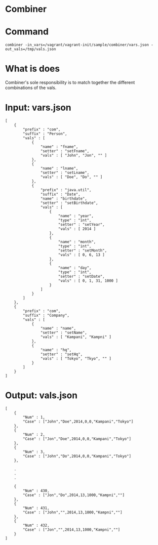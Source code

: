 Combiner
========


# Command

	combiner -in_vars=/vagrant/vagrant-init/sample/combiner/vars.json -out_vals=/tmp/vals.json

# What is does

Combiner's sole responsibility is to match together the different combinations of the vals.

# Input: vars.json

	[
		{
			"prefix" : "com",
			"suffix" : "Person",
			"vals" : [
				{
					"name" : "fname",
					"setter" : "setFname",
					"vals" : [ "John", "Jon", "" ]
				},
				{
					"name" : "lname",
					"setter" : "setLname",
					"vals" : [ "Doe", "Do", "" ]
				},
				{
					"prefix" : "java.util",
					"suffix" : "Date",
					"name" : "birthdate",
					"setter" : "setBirthdate",
					"vals" : [
						{
							"name" : "year",
							"type" : "int",
							"setter" : "setYear",
							"vals" : [ 2014 ]
						},
						{
							"name" : "month",
							"type" : "int",
							"setter" : "setMonth",
							"vals" : [ 0, 6, 13 ]
						},
						{
							"name" : "day",
							"type" : "int",
							"setter" : "setDate",
							"vals" : [ 0, 1, 31, 1000 ]
						}
					]
				}
			]
		},
		{
			"prefix" : "com",
			"suffix" : "Company",
			"vals" : [
				{
					"name" : "name",
					"setter" : "setName",
					"vals" : [ "Kampani", "Kampni" ]
				},
				{
					"name" : "hq",
					"setter" : "setHq",
					"vals" : [ "Tokyo", "Tkyo", "" ]
				}
			]
		}
	]

# Output: vals.json

	[
		{
			"Num" : 1,
			"Case" : ["John","Doe",2014,0,0,"Kampani","Tokyo"]
		},
		{
			"Num" : 2,
			"Case" : ["Jon","Doe",2014,0,0,"Kampani","Tokyo"]
		},
		{
			"Num" : 3,
			"Case" : ["John","Do",2014,0,0,"Kampani","Tokyo"]
		},

		.
		.
		.

		{
			"Num" : 430,
			"Case" : ["Jon","Do",2014,13,1000,"Kampni",""]
		},
		{
			"Num" : 431,
			"Case" : ["John","",2014,13,1000,"Kampni",""]
		},
		{
			"Num" : 432,
			"Case" : ["Jon","",2014,13,1000,"Kampni",""]
		}
	]

